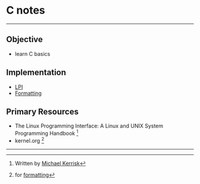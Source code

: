 # C notes

---

## Objective
* learn C basics

## Implementation
* [LPI](LPI)
* [Formatting](Formatting)

## Primary Resources
* The Linux Programming Interface: A Linux and UNIX System Programming Handbook [^lpi]
* kernel.org [^kernel]




---
[^lpi]: Written by [Michael Kerrisk](https://en.wikipedia.org/wiki/The_Linux_Programming_Interface)

[^kernel]: for [formatting](https://www.kernel.org/doc/html/v4.10/process/coding-style.html)
